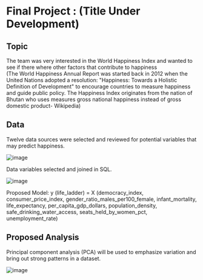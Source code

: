 # Final Project :  (Title Under Development)

## Topic
The team was very interested in the World Happiness Index and wanted to see if there where other factors that contribute to happiness  
(The World Happiness Annual Report was started back in 2012 when the United Nations adopted a resolution: "Happiness: Towards a Holistic Definition of Development" to encourage countries to measure happiness and guide public policy.  The Happiness Index originates from the nation of Bhutan who uses measures gross national happiness instead of gross domestic product- Wikipedia)

## Data
Twelve data sources were selected and reviewed for potential variables that may predict happiness.

![image](https://user-images.githubusercontent.com/89953246/149640645-63e7ba70-ac98-4210-bf56-7354dd55659d.png)

Data variables selected and joined in SQL.

![image](https://user-images.githubusercontent.com/89953246/149640924-e7f0e644-ae37-41fa-951c-12d35a3c0c1a.png)

Proposed Model:
y (life_ladder) = X (democracy_index, consumer_price_index, gender_ratio_males_per100_female, infant_mortality, life_expectancy, per_capita_gdp_dollars, population_density, safe_drinking_water_access, seats_held_by_women_pct, unemployment_rate)



## Proposed Analysis

Principal component analysis (PCA) will be used to emphasize variation and bring out strong patterns in a dataset. 


![image](https://user-images.githubusercontent.com/89953246/149640789-d3e3de5c-4e59-4c97-8ba8-668a0e93f4b5.png)
